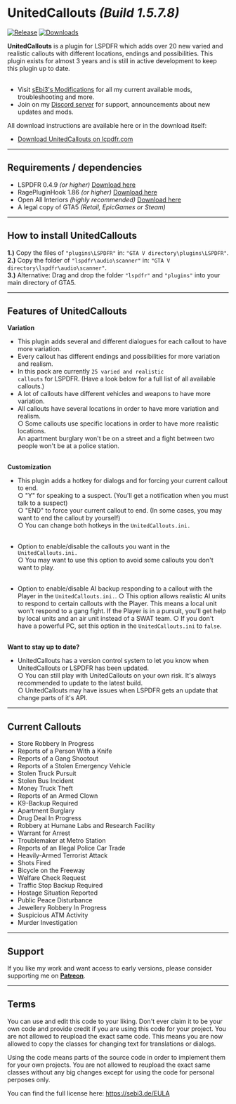 # UnitedCallouts <em>(Build 1.5.7.8)</em>

[![Release](https://img.shields.io/github/release/sebi3/UnitedCallouts.svg?style=flat-square)](https://github.com/sebi3/UnitedCallouts/releases/latest)
[![Downloads](https://img.shields.io/github/downloads/sebi3/UnitedCallouts/total.svg?style=flat-square)](https://github.com/sebi3/UnitedCallouts/releases)


<b>UnitedCallouts</b> is a plugin for LSPDFR which adds over 20 new varied and realistic callouts with different locations, endings and possibilities. This plugin exists for almost 3 years and is still in active development to keep this plugin up to date.<br><br>

- Visit <a href="https://sebi3.de/">sEbi3's Modifications</a> for all my current available mods, troubleshooting and more.<br>
- Join on my <a href="https://discord.gg/4pnAXKC">Discord server</a> for support, announcements about new updates and mods.<br>

All download instructions are available here or in the download itself:<br>
- <a href="https://www.lcpdfr.com/files/file/20730-unitedcallouts-robbery-drugs-burglary-more/">Download UnitedCallouts on lcpdfr.com</a><br>

--------
  
 ## Requirements / dependencies
- LSPDFR 0.4.9 <i>(or higher)</i> <a href="https://www.lcpdfr.com/files/file/7792-lspd-first-response">Download here</a>
- RagePluginHook 1.86 <i>(or higher)</i> <a href="https://ragepluginhook.net/Downloads.aspx">Download here</a>
- Open All Interiors <i>(highly recommended)</i> <a href="https://www.gta5-mods.com/scripts/open-all-interiors">Download here</a>
- A legal copy of GTA5 <i>(Retail, EpicGames or Steam)</i>

--------
  
 ## How to install UnitedCallouts
<b>1.)</b> Copy the files of <code>"plugins\LSPDFR"</code> in: <code>"GTA V directory\plugins\LSPDFR"</code>.<br>
<b>2.)</b> Copy the folder of <code>"lspdfr\audio\scanner"</code> in: <code>"GTA V directory\lspdfr\audio\scanner"</code>.<br>
<b>3.)</b> Alternative: Drag and drop the folder <code>"lspdfr"</code> and <code>"plugins"</code> into your main directory of GTA5.<br>

--------

## Features of UnitedCallouts
<b>Variation</b><br>
- This plugin adds several and different dialogues for each callout to have more variation.<br>
- Every callout has different endings and possibilities for more variation and realism.<br>
- In this pack are currently <code>25 varied and realistic callouts</code> for LSPDFR. (Have a look below for a full list of all available callouts.)<br>
- A lot of callouts have different vehicles and weapons to have more variation.<br>
- All callouts have several locations in order to have more variation and realism.<br>
  ○ Some callouts use specific locations in order to have more realistic locations.<br>
    An apartment burglary won't be on a street and a fight between two people won't be at a police station.<br><br>
     
<b>Customization</b><br>
- This plugin adds a hotkey for dialogs and for forcing your current callout to end.<br>
  ○ "Y" for speaking to a suspect. (You'll get a notification when you must talk to a suspect)<br>
  ○ "END" to force your current callout to end. (In some cases, you may want to end the callout by yourself)<br>
  ○ You can change both hotkeys in the <code>UnitedCallouts.ini.</code><br><br>

- Option to enable/disable the callouts you want in the <code>UnitedCallouts.ini.</code><br>
  ○ You may want to use this option to avoid some callouts you don't want to play.<br><br>

- Option to enable/disable AI backup responding to a callout with the Player in the <code>UnitedCallouts.ini.</code>.
  ○ This option allows realistic AI units to respond to certain callouts with the Player. This means a local unit won't respond to a gang fight.
    If the Player is in a pursuit, you'll get help by local units and an air unit instead of a SWAT team.
  ○ If you don't have a powerful PC, set this option in the <code>UnitedCallouts.ini</code> to <code>false</code>.<br><br>

<b>Want to stay up to date?</b><br>
- UnitedCallouts has a version control system to let you know when UnitedCallouts or LSPDFR has been updated.<br>
  ○ You can still play with UnitedCallouts on your own risk. It's always recommended to update to the latest build.<br>
  ○ UnitedCallouts may have issues when LSPDFR gets an update that change parts of it's API.<br>

--------

## Current Callouts
- Store Robbery In Progress
- Reports of a Person With a Knife
- Reports of a Gang Shootout
- Reports of a Stolen Emergency Vehicle
- Stolen Truck Pursuit
- Stolen Bus Incident
- Money Truck Theft
- Reports of an Armed Clown
- K9-Backup Required
- Apartment Burglary
- Drug Deal In Progress
- Robbery at Humane Labs and Research Facility
- Warrant for Arrest
- Troublemaker at Metro Station
- Reports of an Illegal Police Car Trade
- Heavily-Armed Terrorist Attack
- Shots Fired
- Bicycle on the Freeway
- Welfare Check Request
- Traffic Stop Backup Required
- Hostage Situation Reported
- Public Peace Disturbance
- Jewellery Robbery In Progress
- Suspicious ATM Activity
- Murder Investigation

--------

## Support
If you like my work and want access to early versions, please consider supporting me on [**Patreon**](https://www.patreon.com/sEbi3). 

--------

## Terms
You can use and edit this code to your liking. Don't ever claim it to be your own code and provide credit if you are using this code for your project.
You are not allowed to reupload the exact same code. This means you are now allowed to copy the classes for changing text for translations or dialogs.

Using the code means parts of the source code in order to implement them for your own projects.
You are not allowed to reupload the exact same classes without any big changes except for using the code for personal perposes only.

You can find the full license here: https://sebi3.de/EULA
